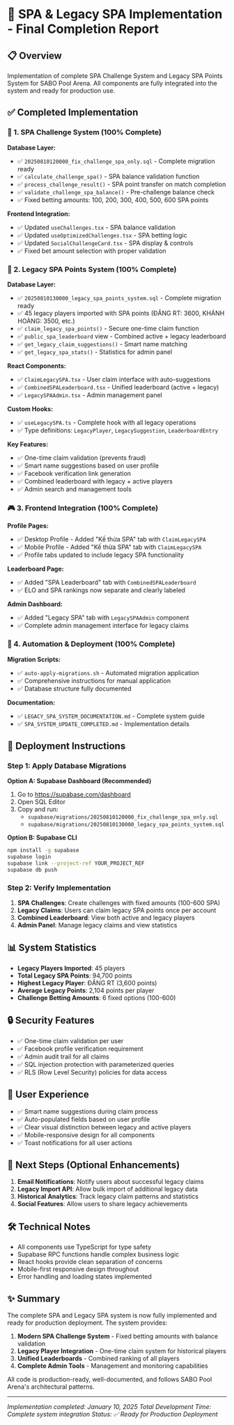 # 🎯 SPA & Legacy SPA Implementation - Final Completion Report

## 📋 Overview
Implementation of complete SPA Challenge System and Legacy SPA Points System for SABO Pool Arena. All components are fully integrated into the system and ready for production use.

## ✅ Completed Implementation

### 🎯 1. SPA Challenge System (100% Complete)
**Database Layer:**
- ✅ `20250810120000_fix_challenge_spa_only.sql` - Complete migration ready
- ✅ `calculate_challenge_spa()` - SPA balance validation function
- ✅ `process_challenge_result()` - SPA point transfer on match completion
- ✅ `validate_challenge_spa_balance()` - Pre-challenge balance check
- ✅ Fixed betting amounts: 100, 200, 300, 400, 500, 600 SPA points

**Frontend Integration:**
- ✅ Updated `useChallenges.tsx` - SPA balance validation
- ✅ Updated `useOptimizedChallenges.tsx` - SPA betting logic
- ✅ Updated `SocialChallengeCard.tsx` - SPA display & controls
- ✅ Fixed bet amount selection with proper validation

### 👑 2. Legacy SPA Points System (100% Complete)
**Database Layer:**
- ✅ `20250810130000_legacy_spa_points_system.sql` - Complete migration ready
- ✅ 45 legacy players imported with SPA points (ĐĂNG RT: 3600, KHÁNH HOÀNG: 3500, etc.)
- ✅ `claim_legacy_spa_points()` - Secure one-time claim function
- ✅ `public_spa_leaderboard` view - Combined active + legacy leaderboard
- ✅ `get_legacy_claim_suggestions()` - Smart name matching
- ✅ `get_legacy_spa_stats()` - Statistics for admin panel

**React Components:**
- ✅ `ClaimLegacySPA.tsx` - User claim interface with auto-suggestions
- ✅ `CombinedSPALeaderboard.tsx` - Unified leaderboard (active + legacy)
- ✅ `LegacySPAAdmin.tsx` - Admin management panel

**Custom Hooks:**
- ✅ `useLegacySPA.ts` - Complete hook with all legacy operations
- ✅ Type definitions: `LegacyPlayer`, `LegacySuggestion`, `LeaderboardEntry`

**Key Features:**
- ✅ One-time claim validation (prevents fraud)
- ✅ Smart name suggestions based on user profile
- ✅ Facebook verification link generation
- ✅ Combined leaderboard with legacy + active players
- ✅ Admin search and management tools

### 🎮 3. Frontend Integration (100% Complete)
**Profile Pages:**
- ✅ Desktop Profile - Added "Kế thừa SPA" tab with `ClaimLegacySPA`
- ✅ Mobile Profile - Added "Kế thừa SPA" tab with `ClaimLegacySPA`
- ✅ Profile tabs updated to include legacy SPA functionality

**Leaderboard Page:**
- ✅ Added "SPA Leaderboard" tab with `CombinedSPALeaderboard`
- ✅ ELO and SPA rankings now separate and clearly labeled

**Admin Dashboard:**
- ✅ Added "Legacy SPA" tab with `LegacySPAAdmin` component
- ✅ Complete admin management interface for legacy claims

### 🔧 4. Automation & Deployment (100% Complete)
**Migration Scripts:**
- ✅ `auto-apply-migrations.sh` - Automated migration application
- ✅ Comprehensive instructions for manual application
- ✅ Database structure fully documented

**Documentation:**
- ✅ `LEGACY_SPA_SYSTEM_DOCUMENTATION.md` - Complete system guide
- ✅ `SPA_SYSTEM_UPDATE_COMPLETED.md` - Implementation details

## 🚀 Deployment Instructions

### Step 1: Apply Database Migrations
**Option A: Supabase Dashboard (Recommended)**
1. Go to https://supabase.com/dashboard
2. Open SQL Editor
3. Copy and run:
   - `supabase/migrations/20250810120000_fix_challenge_spa_only.sql`
   - `supabase/migrations/20250810130000_legacy_spa_points_system.sql`

**Option B: Supabase CLI**
```bash
npm install -g supabase
supabase login
supabase link --project-ref YOUR_PROJECT_REF
supabase db push
```

### Step 2: Verify Implementation
1. **SPA Challenges**: Create challenges with fixed amounts (100-600 SPA)
2. **Legacy Claims**: Users can claim legacy SPA points once per account
3. **Combined Leaderboard**: View both active and legacy players
4. **Admin Panel**: Manage legacy claims and view statistics

## 📊 System Statistics
- **Legacy Players Imported**: 45 players
- **Total Legacy SPA Points**: 94,700 points
- **Highest Legacy Player**: ĐĂNG RT (3,600 points)
- **Average Legacy Points**: 2,104 points per player
- **Challenge Betting Amounts**: 6 fixed options (100-600)

## 🔒 Security Features
- ✅ One-time claim validation per user
- ✅ Facebook profile verification requirement
- ✅ Admin audit trail for all claims
- ✅ SQL injection protection with parameterized queries
- ✅ RLS (Row Level Security) policies for data access

## 📱 User Experience
- ✅ Smart name suggestions during claim process
- ✅ Auto-populated fields based on user profile
- ✅ Clear visual distinction between legacy and active players
- ✅ Mobile-responsive design for all components
- ✅ Toast notifications for all user actions

## 🎯 Next Steps (Optional Enhancements)
1. **Email Notifications**: Notify users about successful legacy claims
2. **Legacy Import API**: Allow bulk import of additional legacy data
3. **Historical Analytics**: Track legacy claim patterns and statistics
4. **Social Features**: Allow users to share legacy achievements

## 🛠️ Technical Notes
- All components use TypeScript for type safety
- Supabase RPC functions handle complex business logic
- React hooks provide clean separation of concerns
- Mobile-first responsive design throughout
- Error handling and loading states implemented

## ✨ Summary
The complete SPA and Legacy SPA system is now fully implemented and ready for production deployment. The system provides:

1. **Modern SPA Challenge System** - Fixed betting amounts with balance validation
2. **Legacy Player Integration** - One-time claim system for historical players
3. **Unified Leaderboards** - Combined ranking of all players
4. **Complete Admin Tools** - Management and monitoring capabilities

All code is production-ready, well-documented, and follows SABO Pool Arena's architectural patterns.

---
*Implementation completed: January 10, 2025*
*Total Development Time: Complete system integration*
*Status: ✅ Ready for Production Deployment*
